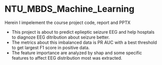 # NTU_MBDS_Machine_Learning
 Herein I impelement the course project code, report and PPTX
 * This project is about to predict eplieptic seizure EEG and help hosptals to diagnoze EEG ditribution about seizure better.
 * The metrics about this imbalanced data is PR AUC with a best threshold to get largest F1 score in positive data.
 * The feature importance are analyzed by shap and some specific features to affect EEG distribution most was extracted.
